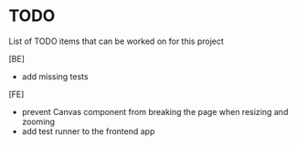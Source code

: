 # TODO

List of TODO items that can be worked on for this project

[BE]

- add missing tests

[FE]

- prevent Canvas component from breaking the page when resizing and zooming
- add test runner to the frontend app
